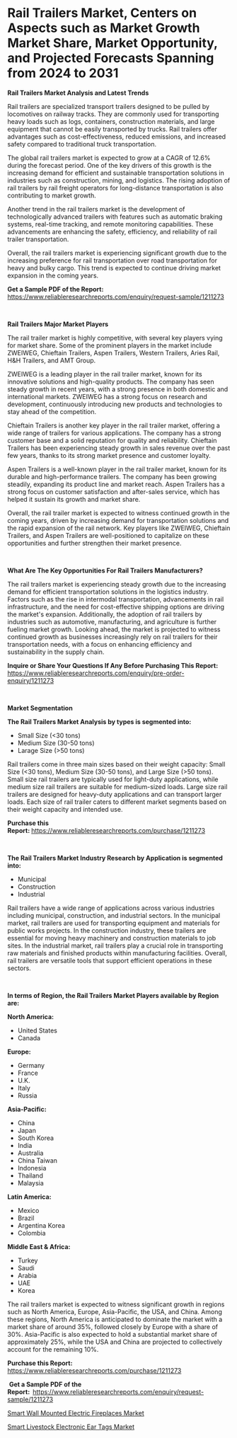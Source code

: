 <p><h1>Rail Trailers Market, Centers on Aspects such as Market Growth Market Share, Market Opportunity, and Projected Forecasts Spanning from 2024 to 2031</h1></p><p><strong>Rail Trailers Market Analysis and Latest Trends</strong></p>
<p><p>Rail trailers are specialized transport trailers designed to be pulled by locomotives on railway tracks. They are commonly used for transporting heavy loads such as logs, containers, construction materials, and large equipment that cannot be easily transported by trucks. Rail trailers offer advantages such as cost-effectiveness, reduced emissions, and increased safety compared to traditional truck transportation.</p><p>The global rail trailers market is expected to grow at a CAGR of 12.6% during the forecast period. One of the key drivers of this growth is the increasing demand for efficient and sustainable transportation solutions in industries such as construction, mining, and logistics. The rising adoption of rail trailers by rail freight operators for long-distance transportation is also contributing to market growth.</p><p>Another trend in the rail trailers market is the development of technologically advanced trailers with features such as automatic braking systems, real-time tracking, and remote monitoring capabilities. These advancements are enhancing the safety, efficiency, and reliability of rail trailer transportation.</p><p>Overall, the rail trailers market is experiencing significant growth due to the increasing preference for rail transportation over road transportation for heavy and bulky cargo. This trend is expected to continue driving market expansion in the coming years.</p></p>
<p><strong>Get a Sample PDF of the Report:&nbsp;</strong> <a href="https://www.reliableresearchreports.com/enquiry/request-sample/1211273">https://www.reliableresearchreports.com/enquiry/request-sample/1211273</a></p>
<p>&nbsp;</p>
<p><strong>Rail Trailers Major Market Players</strong></p>
<p><p>The rail trailer market is highly competitive, with several key players vying for market share. Some of the prominent players in the market include ZWEIWEG, Chieftain Trailers, Aspen Trailers, Western Trailers, Aries Rail, H&H Trailers, and AMT Group.</p><p>ZWEIWEG is a leading player in the rail trailer market, known for its innovative solutions and high-quality products. The company has seen steady growth in recent years, with a strong presence in both domestic and international markets. ZWEIWEG has a strong focus on research and development, continuously introducing new products and technologies to stay ahead of the competition.</p><p>Chieftain Trailers is another key player in the rail trailer market, offering a wide range of trailers for various applications. The company has a strong customer base and a solid reputation for quality and reliability. Chieftain Trailers has been experiencing steady growth in sales revenue over the past few years, thanks to its strong market presence and customer loyalty.</p><p>Aspen Trailers is a well-known player in the rail trailer market, known for its durable and high-performance trailers. The company has been growing steadily, expanding its product line and market reach. Aspen Trailers has a strong focus on customer satisfaction and after-sales service, which has helped it sustain its growth and market share.</p><p>Overall, the rail trailer market is expected to witness continued growth in the coming years, driven by increasing demand for transportation solutions and the rapid expansion of the rail network. Key players like ZWEIWEG, Chieftain Trailers, and Aspen Trailers are well-positioned to capitalize on these opportunities and further strengthen their market presence.</p></p>
<p>&nbsp;</p>
<p><strong>What Are The Key Opportunities For Rail Trailers Manufacturers?</strong></p>
<p><p>The rail trailers market is experiencing steady growth due to the increasing demand for efficient transportation solutions in the logistics industry. Factors such as the rise in intermodal transportation, advancements in rail infrastructure, and the need for cost-effective shipping options are driving the market's expansion. Additionally, the adoption of rail trailers by industries such as automotive, manufacturing, and agriculture is further fueling market growth. Looking ahead, the market is projected to witness continued growth as businesses increasingly rely on rail trailers for their transportation needs, with a focus on enhancing efficiency and sustainability in the supply chain.</p></p>
<p><strong>Inquire or Share Your Questions If Any Before Purchasing This Report:</strong> <a href="https://www.reliableresearchreports.com/enquiry/pre-order-enquiry/1211273">https://www.reliableresearchreports.com/enquiry/pre-order-enquiry/1211273</a></p>
<p>&nbsp;</p>
<p><strong>Market Segmentation</strong></p>
<p><strong>The Rail Trailers Market Analysis by types is segmented into:</strong></p>
<p><ul><li>Small Size (<30 tons)</li><li>Medium Size (30-50 tons)</li><li>Larage Size (>50 tons)</li></ul></p>
<p><p>Rail trailers come in three main sizes based on their weight capacity: Small Size (<30 tons), Medium Size (30-50 tons), and Large Size (>50 tons). Small size rail trailers are typically used for light-duty applications, while medium size rail trailers are suitable for medium-sized loads. Large size rail trailers are designed for heavy-duty applications and can transport larger loads. Each size of rail trailer caters to different market segments based on their weight capacity and intended use.</p></p>
<p><strong>Purchase this Report:&nbsp;</strong><a href="https://www.reliableresearchreports.com/purchase/1211273">https://www.reliableresearchreports.com/purchase/1211273</a></p>
<p>&nbsp;</p>
<p><strong>The Rail Trailers Market Industry Research by Application is segmented into:</strong></p>
<p><ul><li>Municipal</li><li>Construction</li><li>Industrial</li></ul></p>
<p><p>Rail trailers have a wide range of applications across various industries including municipal, construction, and industrial sectors. In the municipal market, rail trailers are used for transporting equipment and materials for public works projects. In the construction industry, these trailers are essential for moving heavy machinery and construction materials to job sites. In the industrial market, rail trailers play a crucial role in transporting raw materials and finished products within manufacturing facilities. Overall, rail trailers are versatile tools that support efficient operations in these sectors.</p></p>
<p>&nbsp;</p>
<p><strong>In terms of Region, the Rail Trailers Market Players available by Region are:</strong></p>
<p>
    <p> <strong> North America: </strong>
        <ul>
            <li>United States</li>
            <li>Canada</li>
        </ul>
        </p> 
    <p> <strong> Europe: </strong>
        <ul>
            <li>Germany</li>
            <li>France</li>
            <li>U.K.</li>
            <li>Italy</li>
            <li>Russia</li>
        </ul>
        </p> 
    <p> <strong> Asia-Pacific: </strong>
        <ul>
            <li>China</li>
            <li>Japan</li>
            <li>South Korea</li>
            <li>India</li>
            <li>Australia</li>
            <li>China Taiwan</li>
            <li>Indonesia</li>
            <li>Thailand</li>
            <li>Malaysia</li>
        </ul>
        </p> 
    <p> <strong> Latin America: </strong>
        <ul>
            <li>Mexico</li>
            <li>Brazil</li>
            <li>Argentina Korea</li>
            <li>Colombia</li>
        </ul>
        </p> 
    <p> <strong> Middle East & Africa: </strong>
        <ul>
            <li>Turkey</li>
            <li>Saudi</li>
            <li>Arabia</li>
            <li>UAE</li>
            <li>Korea</li>
        </ul>
    </p>
    </p>
<p><p>The rail trailers market is expected to witness significant growth in regions such as North America, Europe, Asia-Pacific, the USA, and China. Among these regions, North America is anticipated to dominate the market with a market share of around 35%, followed closely by Europe with a share of 30%. Asia-Pacific is also expected to hold a substantial market share of approximately 25%, while the USA and China are projected to collectively account for the remaining 10%.</p></p>
<p><strong>Purchase this Report: </strong><a href="https://www.reliableresearchreports.com/purchase/1211273">https://www.reliableresearchreports.com/purchase/1211273</a></p>
<p>&nbsp;<strong>Get a Sample PDF of the Report:&nbsp;&nbsp;</strong><a href="https://www.reliableresearchreports.com/enquiry/request-sample/1211273">https://www.reliableresearchreports.com/enquiry/request-sample/1211273</a></p>
<p><strong></strong></p>
<p><p><a href="https://issuu.com/reportprime-2/docs/smart-wall-mounted-electric-fireplaces-market-size">Smart Wall Mounted Electric Fireplaces Market</a></p><p><a href="https://issuu.com/reportprime-2/docs/smart-livestock-electronic-ear-tags-market-size-20">Smart Livestock Electronic Ear Tags Market</a></p></p>